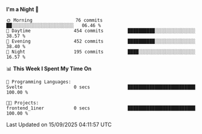 <!--START_SECTION:waka-->
**I'm a Night 🦉** 

```text
🌞 Morning                76 commits          ██░░░░░░░░░░░░░░░░░░░░░░░   06.46 % 
🌆 Daytime                454 commits         ██████████░░░░░░░░░░░░░░░   38.57 % 
🌃 Evening                452 commits         ██████████░░░░░░░░░░░░░░░   38.40 % 
🌙 Night                  195 commits         ████░░░░░░░░░░░░░░░░░░░░░   16.57 % 
```


📊 **This Week I Spent My Time On** 

```text
💬 Programming Languages: 
Svelte                   0 secs              █████████████████████████   100.00 % 

🐱‍💻 Projects: 
frontend_1iner           0 secs              █████████████████████████   100.00 % 
```


 Last Updated on 15/09/2025 04:11:57 UTC
<!--END_SECTION:waka-->
